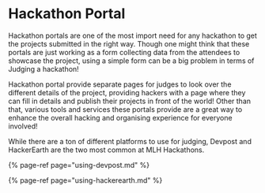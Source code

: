 # Hackathon Portal

Hackathon portals are one of the most import need for any hackathon to get the projects submitted in the right way. Though one might think that these portals are just working as a form collecting data from the attendees to showcase the project, using a simple form can be a big problem in terms of Judging a hackathon!

Hackathon portal provide separate pages for judges to look over the different details of the project, providing hackers with a page where they can fill in details and publish their projects in front of the world! Other than that, various tools and services these portals provide are a great way to enhance the overall hacking and organising experience for everyone involved! 

While there are a ton of different platforms to use for judging, Devpost and HackerEarth are the two most common at MLH Hackathons.

{% page-ref page="using-devpost.md" %}

{% page-ref page="using-hackerearth.md" %}




